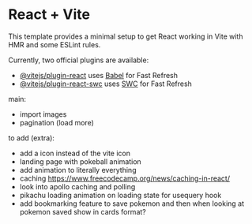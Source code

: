 # React + Vite

This template provides a minimal setup to get React working in Vite with HMR and some ESLint rules.

Currently, two official plugins are available:

- [@vitejs/plugin-react](https://github.com/vitejs/vite-plugin-react/blob/main/packages/plugin-react/README.md) uses [Babel](https://babeljs.io/) for Fast Refresh
- [@vitejs/plugin-react-swc](https://github.com/vitejs/vite-plugin-react-swc) uses [SWC](https://swc.rs/) for Fast Refresh

main:

- import images
- pagination (load more)

to add (extra):

- add a icon instead of the vite icon
- landing page with pokeball animation
- add animation to literally everything
- caching https://www.freecodecamp.org/news/caching-in-react/
- look into apollo caching and polling
- pikachu loading animation on loading state for usequery hook
- add bookmarking feature to save pokemon and then when looking at pokemon saved show in cards format?
